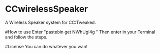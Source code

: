 # CCwirelessSpeaker
A Wireless Speaker system for CC:Tweaked.

#How to use
Enter "pastebin get NWhUgi4g <name>"
Then enter <name> in your Terminal and follow the steps.

#License
You can do whatever you want
